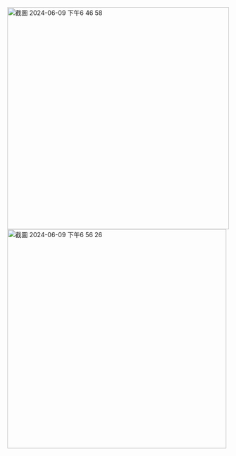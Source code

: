 <img width="503" alt="截圖 2024-06-09 下午6 46 58" src="https://github.com/Huuu0404/space-shooting-game/assets/159526910/301058ef-dc30-4300-ab8e-f78cd77e2b30">



<img width="497" alt="截圖 2024-06-09 下午6 56 26" src="https://github.com/Huuu0404/space-shooting-game/assets/159526910/3d06752f-0bf8-42bc-af84-a17f21de8cef">
